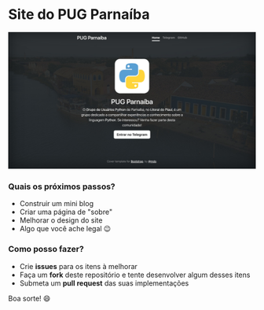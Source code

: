 # Site do PUG Parnaíba

![](./screenshot.jpeg)

### Quais os próximos passos?

- Construir um mini blog
- Criar uma página de "sobre"
- Melhorar o design do site
- Algo que você ache legal 😉

### Como posso fazer?

- Crie **issues** para os itens à melhorar
- Faça um **fork** deste repositório e tente desenvolver algum desses itens
- Submeta um **pull request** das suas implementações

Boa sorte! 😄